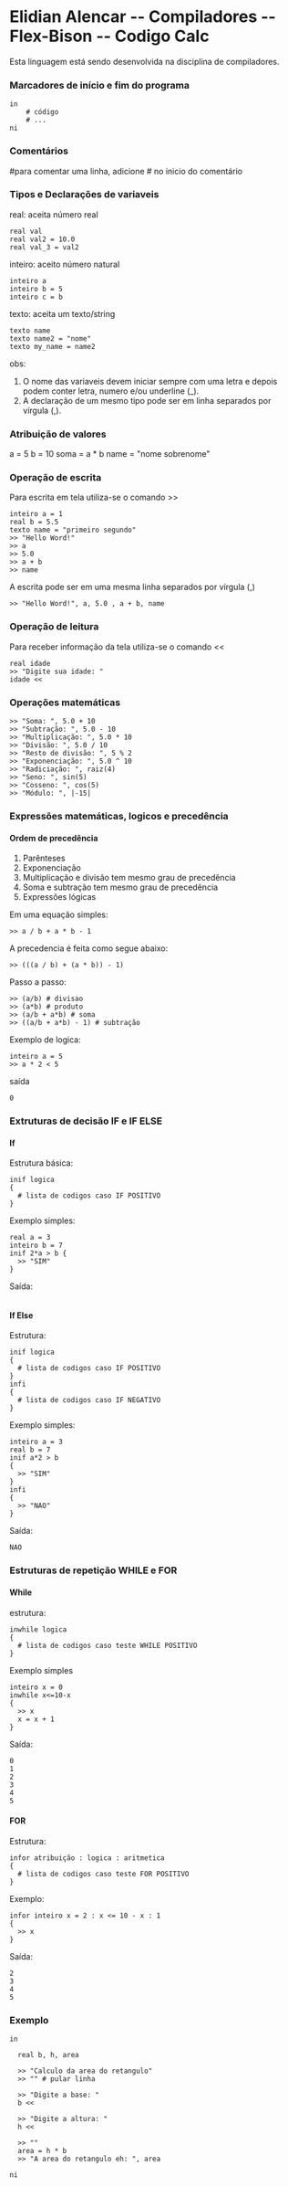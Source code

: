 # Elidian Alencar -- Compiladores -- Flex-Bison -- Codigo Calc
Esta linguagem está sendo desenvolvida na disciplina de compiladores.

### Marcadores de início e fim do programa
```
in
    # código 
    # ...
ni
```

### Comentários
#para comentar uma linha, adicione # no inicio do comentário

### Tipos e Declarações de variaveis
real: aceita número real
```
real val
real val2 = 10.0
real val_3 = val2
```

inteiro: aceito número natural
```
inteiro a
inteiro b = 5
inteiro c = b
```

texto: aceita um texto/string
```
texto name
texto name2 = "nome"
texto my_name = name2
```
obs:
1. O nome das variaveis devem iniciar sempre com uma letra e depois podem conter letra, numero e/ou underline (_).
2. A declaração de um mesmo tipo pode ser em linha separados por vírgula (,).

### Atribuição de valores
a = 5
b = 10
soma = a * b
name = "nome sobrenome"

### Operação de escrita
Para escrita em tela utiliza-se o comando >>
```
inteiro a = 1
real b = 5.5
texto name = "primeiro segundo"
>> "Hello Word!"
>> a
>> 5.0
>> a + b
>> name
```
A escrita pode ser em uma mesma linha separados por vírgula (,)
```
>> "Hello Word!", a, 5.0 , a + b, name
```

### Operação de leitura
Para receber informação da tela utiliza-se o comando <<
```
real idade
>> "Digite sua idade: "
idade <<
```

### Operações matemáticas
```
>> "Soma: ", 5.0 + 10 
>> "Subtração: ", 5.0 - 10
>> "Multiplicação: ", 5.0 * 10
>> "Divisão: ", 5.0 / 10
>> "Resto de divisão: ", 5 % 2
>> "Exponenciação: ", 5.0 ^ 10
>> "Radiciação: ", raiz(4)
>> "Seno: ", sin(5)
>> "Cosseno: ", cos(5)
>> "Módulo: ", |-15|
```

### Expressões matemáticas, logicos e precedência
#### Ordem de precedência
1. Parênteses
2. Exponenciação
3. Multiplicação e divisão tem mesmo grau de precedência
4. Soma e subtração tem mesmo grau de precedência
5. Expressões lógicas

Em uma equação simples:
```
>> a / b + a * b - 1
```
A precedencia é feita como segue abaixo:
```
>> (((a / b) + (a * b)) - 1)
```
Passo a passo:
```
>> (a/b) # divisao
>> (a*b) # produto
>> (a/b + a*b) # soma
>> ((a/b + a*b) - 1) # subtração
```

Exemplo de logica:
```
inteiro a = 5
>> a * 2 < 5
```
saída
```
0
```

### Extruturas de decisão IF e IF ELSE
#### If
Estrutura básica:
```
inif logica
{
  # lista de codigos caso IF POSITIVO
}
```
Exemplo simples:
```
real a = 3
inteiro b = 7
inif 2*a > b {
  >> "SIM"
}
```
Saída:
```

```
#### If Else
Estrutura:
```
inif logica
{
  # lista de codigos caso IF POSITIVO
}
infi
{
  # lista de codigos caso IF NEGATIVO
}
```
Exemplo simples:
```
inteiro a = 3
real b = 7
inif a*2 > b
{
  >> "SIM"
}
infi
{
  >> "NAO"
}
```
Saída:
```
NAO
```

### Estruturas de repetição WHILE e FOR
#### While
estrutura:
```
inwhile logica
{
  # lista de codigos caso teste WHILE POSITIVO
}
```
Exemplo simples
```
inteiro x = 0
inwhile x<=10-x
{
  >> x
  x = x + 1
}
```
Saída:
```
0
1
2
3
4
5
```
#### FOR
Estrutura:
```
infor atribuição : logica : aritmetica
{
  # lista de codigos caso teste FOR POSITIVO
}
```
Exemplo:
```
infor inteiro x = 2 : x <= 10 - x : 1
{
  >> x
}
```
Saída:
```
2
3
4
5
```

### Exemplo
```
in

  real b, h, area

  >> "Calculo da area do retangulo"
  >> "" # pular linha

  >> "Digite a base: "
  b <<

  >> "Digite a altura: "
  h <<

  >> ""
  area = h * b
  >> "A area do retangulo eh: ", area

ni
```

